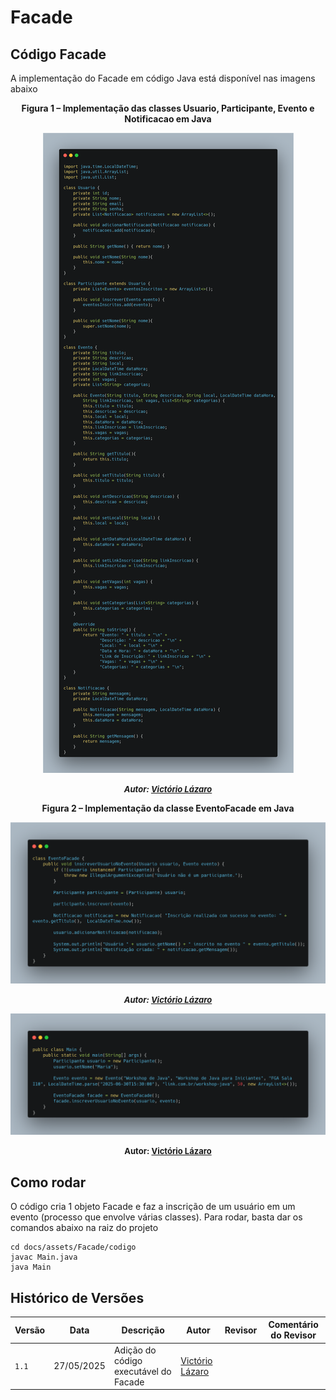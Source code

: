 # Facade

## Código Facade

A implementação do Facade em código Java está disponível nas imagens abaixo

<center>

<a id="fig2">**Figura 1 – Implementação das classes Usuario, Participante, Evento e Notificacao em Java**</a>

![Classes Usuario, Participante, Evento, Notificacao](../../../assets/Facade/cod1.png)

<font size="2"><p style="text-align: center"><b>_Autor: <a href="https://github.com/Victor-oss">Victório Lázaro</a>_</b></p></font>

<a id="fig2">**Figura 2 – Implementação da classe EventoFacade em Java**</a>

![Classe EventoFacade](../../../assets/Facade/cod2.png)

<font size="2"><p style="text-align: center"><b>_Autor: <a href="https://github.com/Victor-oss">Victório Lázaro</a>_</b></p></font>

![Classe Main](../../../assets/Facade/cod3.png)

<font size="2"><p style="text-align: center"><b>Autor: <a href="https://github.com/Victor-oss">Victório Lázaro</a> </b></p></font>

</center>


## Como rodar

O código cria 1 objeto Facade e faz a inscrição de um usuário em um evento (processo que envolve várias classes). Para rodar, basta dar os comandos abaixo na raiz do projeto

```
cd docs/assets/Facade/codigo
javac Main.java
java Main
```

## Histórico de Versões

| Versão | Data       | Descrição                                                      | Autor                                            | Revisor | Comentário do Revisor |
| ------ | ---------- | -------------------------------------------------------------- | ------------------------------------------------ | ------- | --------------------- |
| `1.1`  | 27/05/2025 | Adição do código executável do Facade | [Victório Lázaro](https://github.com/Victor-oss) |         |        
